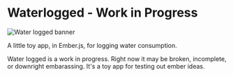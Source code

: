 # Waterlogged - Work in Progress


![Water logged banner](https://raw.github.com/nixterrimus/water-logged/master/doc/banner.png)

A little toy app, in Ember.js, for logging water consumption.

Water logged is a work in progress.  Right now it may be broken,
incomplete, or downright embarassing.  It's a toy app for testing out
ember ideas.

